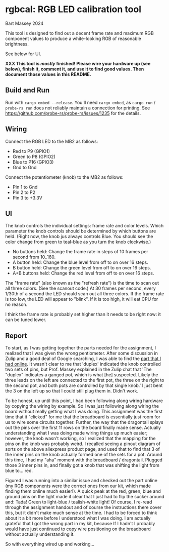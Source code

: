 # rgbcal: RGB LED calibration tool
Bart Massey 2024

This tool is designed to find out a decent frame rate and
maximum RGB component values to produce a white-looking RGB
of reasonable brightness.

See below for UI.

**XXX This tool is *mostly* finished! Please wire your
hardware up (see below), finish it, comment it, and use it
to find good values. Then document those values in this
README.**

## Build and Run

Run with `cargo embed --release`. You'll need `cargo embed`, as
`cargo run` / `probe-rs run` does not reliably maintain a
connection for printing. See
https://github.com/probe-rs/probe-rs/issues/1235 for the
details.

## Wiring

Connect the RGB LED to the MB2 as follows:

* Red to P9 (GPIO1)
* Green to P8 (GPIO2)
* Blue to P16 (GPIO3)
* Gnd to Gnd

Connect the potentiometer (knob) to the MB2 as follows:

* Pin 1 to Gnd
* Pin 2 to P2
* Pin 3 to +3.3V

## UI

The knob controls the individual settings: frame rate and
color levels. Which parameter the knob controls should be
determined by which buttons are held. (Right now, the knob
jus always controls Blue. You should see the color change
from green to teal-blue as you turn the knob clockwise.)

* No buttons held: Change the frame rate in steps of 10
  frames per second from 10..160.
* A button held: Change the blue level from off to on over
  16 steps.
* B button held: Change the green level from off to on over
  16 steps.
* A+B buttons held: Change the red level from off to on over
  16 steps.

The "frame rate" (also known as the "refresh rate") is the
time to scan out all three colors. (See the scanout code.)
At 30 frames per second, every 1/30th of a second the LED
should scan out all three colors. If the frame rate is too
low, the LED will appear to "blink". If it is too high, it
will eat CPU for no reason.

I think the frame rate is probably set higher than it needs
to be right now: it can be tuned lower.

## Report
To start, as I was getting together the parts needed for the assignment,
I realized that I was given the wrong pentiometer. After some discussion
in Zulip and a good deal of Google searching, I was able to find the
[part that I had online](https://www.aliexpress.us/item/3256805445652896.html?gatewayAdapt=glo2usa4itemAdapt).
It wasn't clear to me that 'duplex' indicated the knob controlled two sets
of pins, but Prof. Massey explained in the Zulip chat that 'The "duplex" 
indicates a ganged pot, which is what [he] suspected. Likely the three leads 
on the left are connected to the first pot, the three on the right to the 
second pot, and both pots are controlled by that single knob.' I just bent
the 3 on the left up so that I could still plug them in. Didn't work.

To be honest, up until this point, I had been following along wiring hardware
by copying the wiring by example. So I was just following along wiring the
board without really getting what I was doing. This assignment was the
first time that it "clicked" for me that the breadboard is essentially
just room for us to wire some circuits together. Further, the way that
the dragontail splays out the pins over the first 11 rows on the board
finally made sense. Actually understanding what I was doing made wiring
things up much easier; however, the knob wasn't working, so I realized 
that the mapping for the pins on the knob was probably weird. I recalled
seeing a pinout diagram of sorts on the above aliexpress product page, and
used that to find that 3 of the inner pins on the knob actually formed one
of the sets for a pot. Around this time, I had my "aha" moment with the
breadboard / dragontail. Plugged those 3 inner pins in, and finally got a 
knob that was shifting the light from blue to... red.

Figured I was running into a similar issue and checked out the part online
(my RGB components were the correct ones from our kit, which made finding them
online much easier!). A quick peak at the red, green, blue and ground pins
on the light made it clear that I just had to flip the sucker around and:
Tada! Green to light-blue / tealish-white light! Of course, I re-read 
through the assignment handout and of course the instructions there cover
this, but it didn't make much sense at the time. I had to be forced to think
about it a bit more before I understood what I was doing. I am actually
grateful that I got the wrong part in my kit, because If I hadn't I probably
would have just continued to copy wire positioning on the breadboard without
actually understanding it.

So with everything wired up and working...


